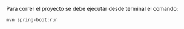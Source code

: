 
Para correr el proyecto se debe ejecutar desde terminal el comando:

```bash
mvn spring-boot:run
```

